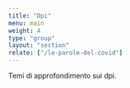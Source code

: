 ```yaml
---
title: "Dpi"
menu: main
weight: 4
type: "group"
layout: "section"
relate: ["/le-parole-del-covid"]
---
```


Temi di approfondimento sui dpi.
